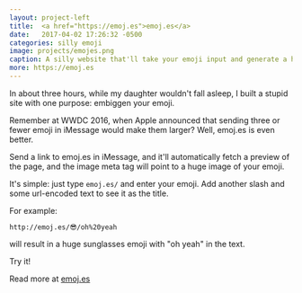 ```yaml
---
layout: project-left
title:  <a href="https://emoj.es">emoj.es</a>
date:   2017-04-02 17:26:32 -0500
categories: silly emoji
image: projects/emojes.png
caption: A silly website that'll take your emoji input and generate a huge "preview" image in chat apps.
more: https://emoj.es
---
```


In about three hours, while my daughter wouldn't fall asleep, I built a stupid site with one purpose: embiggen your emoji.

Remember at WWDC 2016, when Apple announced that sending three or fewer emoji in iMessage would make them larger? Well, emoj.es is even better.

Send a link to emoj.es in iMessage, and it'll automatically fetch a preview of the page, and the image meta tag will point to a huge image of your emoji.

It's simple: just type `emoj.es/` and enter your emoji. Add another slash and some url-encoded text to see it as the title.

For example:

```
http://emoj.es/😎/oh%20yeah
```

will result in a huge sunglasses emoji with "oh yeah" in the text.

Try it!

Read more at [emoj.es](https://emoj.es)

